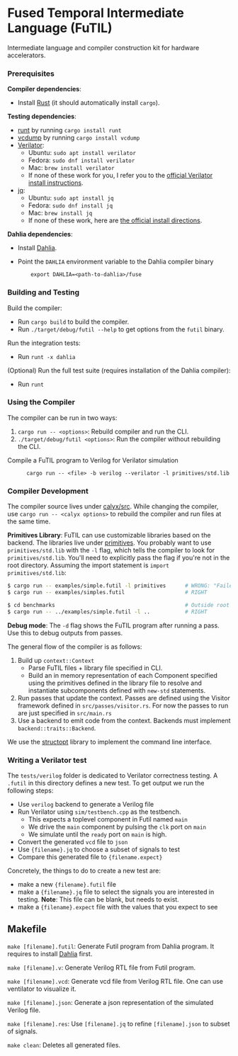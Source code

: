 # Fused Temporal Intermediate Language (FuTIL)

Intermediate language and compiler construction kit for hardware accelerators.

### Prerequisites

**Compiler dependencies**:
- Install [Rust][rust] (it should automatically install `cargo`).

**Testing dependencies**:
- [runt][] by running `cargo install runt`
- [vcdump][] by running `cargo install vcdump`
- [Verilator][]:
    - Ubuntu: `sudo apt install verilator`
    - Fedora: `sudo dnf install verilator`
    - Mac: `brew install verilator`
    - If none of these work for you, I refer you to the [official Verilator install instructions][verilator-install].
- [jq][]:
    - Ubuntu: `sudo apt install jq`
    - Fedora: `sudo dnf install jq`
    - Mac: `brew install jq`
    - If none of these work, here are [the official install directions][jq-install].

**Dahlia dependencies**:
- Install [Dahlia][].
- Point the `DAHLIA` environment variable to the Dahlia compiler binary

          export DAHLIA=<path-to-dahlia>/fuse

### Building and Testing

Build the compiler:

- Run `cargo build` to build the compiler.
- Run `./target/debug/futil --help` to get options from the `futil` binary.

Run the integration tests:

- Run `runt -x dahlia`

(Optional) Run the full test suite (requires installation of the Dahlia compiler):

- Run `runt`

### Using the Compiler

The compiler can be run in two ways:
1. `cargo run -- <options>`: Rebuild compiler and run the CLI.
2. `./target/debug/futil <options>`: Run the compiler without rebuilding the CLI.

Compile a FuTIL program to Verilog for Verilator simulation

          cargo run -- <file> -b verilog --verilator -l primitives/std.lib

### Compiler Development

The compiler source lives under [calyx/src](calyx/src). While changing the compiler,
use `cargo run -- <calyx options>` to rebuild the compiler and run files
at the same time.

**Primitives Library**: FuTIL can use customizable libraries based on the
backend. The libraries live under [primitives](primitives). You probably want
to use `primitives/std.lib` with the `-l` flag, which tells the compiler to look for ```primitives/std.lib```.
You'll need to explicitly pass the flag if you're not in the root directory. Assuming the import statement is ```import primitives/std.lib```:

```bash
$ cargo run -- examples/simple.futil -l primitives      # WRONG: "Failed to read primitives/primitives/std.lib"
$ cargo run -- examples/simples.futil                   # RIGHT

$ cd benchmarks                                         # Outside root directory 
$ cargo run -- ../examples/simple.futil -l ..           # RIGHT
```

**Debug mode**: The `-d` flag shows the FuTIL program after running a pass.
Use this to debug outputs from passes.

The general flow of the compiler is as follows:
 1) Build up `context::Context`
    - Parse FuTIL files + library file specified in CLI.
    - Build an in memory representation of each Component specified using
      the primitives defined in the library file to resolve and instantiate
      subcomponents defined with `new-std` statements.
 2) Run passes that update the context. Passes are defined using the Visitor
    framework defined in `src/passes/visitor.rs`. For now the passes to run are
    just specified in `src/main.rs`
 3) Use a backend to emit code from the context. Backends must implement
    `backend::traits::Backend`.

We use the [structopt][] library to
implement the command line interface.

### Writing a Verilator test
The `tests/verilog` folder is dedicated to Verilator correctness testing.
A `.futil` in this directory defines a new test. To get output we run the following steps:
 - Use `verilog` backend to generate a Verilog file
 - Run Verilator using `sim/testbench.cpp` as the testbench.
   - This expects a toplevel component in Futil named `main`
   - We drive the `main` component by pulsing the `clk` port on `main`
   - We simulate until the `ready` port on `main` is high.
 - Convert the generated `vcd` file to `json`
 - Use `{filename}.jq` to choose a subset of signals to test
 - Compare this generated file to `{filename.expect}`

Concretely, the things to do to create a new test are:
 - make a new `{filename}.futil` file
 - make a `{filename}.jq` file to select the signals you are interested in testing.
 **Note**: This file can be blank, but needs to exist.
 - make a `{filename}.expect` file with the values that you expect to see

## Makefile
`make [filename].futil`: Generate Futil program from Dahlia program. It
requires to install [Dahlia][] first.

`make [filename].v`: Generate Verilog RTL file from Futil program.

`make [filename].vcd`: Generate vcd file from Verilog RTL file. One can use ventilator to visualize it.

`make [filename].json`: Generate a json representation of the simulated Verilog file.

`make [filename].res`: Use `[filename].jq` to refine `[filename].json` to subset of signals.

`make clean`: Deletes all generated files.

[rust]: https://doc.rust-lang.org/cargo/getting-started/installation.html
[dahlia]: https://github.com/cucapra/dahlia
[structopt]: https://docs.rs/structopt/0.3.11/structopt/
[runt]: https://github.com/rachitnigam/runt
[vcdump]: https://github.com/sgpthomas/vcdump
[verilator]: https://www.veripool.org/wiki/verilator
[verilator-install]: https://www.veripool.org/projects/verilator/wiki/Installing
[jq]: https://stedolan.github.io/jq/
[jq-install]: https://stedolan.github.io/jq/
